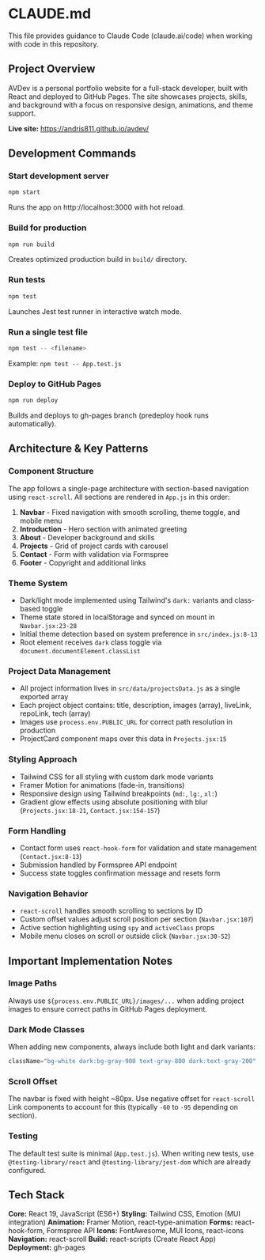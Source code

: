 # CLAUDE.md

This file provides guidance to Claude Code (claude.ai/code) when working with code in this repository.

## Project Overview

AVDev is a personal portfolio website for a full-stack developer, built with React and deployed to GitHub Pages. The site showcases projects, skills, and background with a focus on responsive design, animations, and theme support.

**Live site:** https://andris811.github.io/avdev/

## Development Commands

### Start development server
```bash
npm start
```
Runs the app on http://localhost:3000 with hot reload.

### Build for production
```bash
npm run build
```
Creates optimized production build in `build/` directory.

### Run tests
```bash
npm test
```
Launches Jest test runner in interactive watch mode.

### Run a single test file
```bash
npm test -- <filename>
```
Example: `npm test -- App.test.js`

### Deploy to GitHub Pages
```bash
npm run deploy
```
Builds and deploys to gh-pages branch (predeploy hook runs automatically).

## Architecture & Key Patterns

### Component Structure
The app follows a single-page architecture with section-based navigation using `react-scroll`. All sections are rendered in `App.js` in this order:
1. **Navbar** - Fixed navigation with smooth scrolling, theme toggle, and mobile menu
2. **Introduction** - Hero section with animated greeting
3. **About** - Developer background and skills
4. **Projects** - Grid of project cards with carousel
5. **Contact** - Form with validation via Formspree
6. **Footer** - Copyright and additional links

### Theme System
- Dark/light mode implemented using Tailwind's `dark:` variants and class-based toggle
- Theme state stored in localStorage and synced on mount in `Navbar.jsx:23-28`
- Initial theme detection based on system preference in `src/index.js:8-13`
- Root element receives `dark` class toggle via `document.documentElement.classList`

### Project Data Management
- All project information lives in `src/data/projectsData.js` as a single exported array
- Each project object contains: title, description, images (array), liveLink, repoLink, tech (array)
- Images use `process.env.PUBLIC_URL` for correct path resolution in production
- ProjectCard component maps over this data in `Projects.jsx:15`

### Styling Approach
- Tailwind CSS for all styling with custom dark mode variants
- Framer Motion for animations (fade-in, transitions)
- Responsive design using Tailwind breakpoints (`md:`, `lg:`, `xl:`)
- Gradient glow effects using absolute positioning with blur (`Projects.jsx:18-21`, `Contact.jsx:154-157`)

### Form Handling
- Contact form uses `react-hook-form` for validation and state management (`Contact.jsx:8-13`)
- Submission handled by Formspree API endpoint
- Success state toggles confirmation message and resets form

### Navigation Behavior
- `react-scroll` handles smooth scrolling to sections by ID
- Custom offset values adjust scroll position per section (`Navbar.jsx:107`)
- Active section highlighting using `spy` and `activeClass` props
- Mobile menu closes on scroll or outside click (`Navbar.jsx:30-52`)

## Important Implementation Notes

### Image Paths
Always use `${process.env.PUBLIC_URL}/images/...` when adding project images to ensure correct paths in GitHub Pages deployment.

### Dark Mode Classes
When adding new components, always include both light and dark variants:
```jsx
className="bg-white dark:bg-gray-900 text-gray-800 dark:text-gray-200"
```

### Scroll Offset
The navbar is fixed with height ~80px. Use negative offset for `react-scroll` Link components to account for this (typically `-60` to `-95` depending on section).

### Testing
The default test suite is minimal (`App.test.js`). When writing new tests, use `@testing-library/react` and `@testing-library/jest-dom` which are already configured.

## Tech Stack

**Core:** React 19, JavaScript (ES6+)
**Styling:** Tailwind CSS, Emotion (MUI integration)
**Animation:** Framer Motion, react-type-animation
**Forms:** react-hook-form, Formspree API
**Icons:** FontAwesome, MUI Icons, react-icons
**Navigation:** react-scroll
**Build:** react-scripts (Create React App)
**Deployment:** gh-pages

